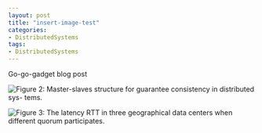 ```yaml
---
layout: post
title: "insert-image-test"
categories:
- DistributedSystems
tags:
- DistributedSystems
---
```


Go-go-gadget blog post



![Figure 2: Master-slaves structure for guarantee consistency in distributed sys- tems.]({{site.url}}/static/distributed_imgs/master-slaves.png)

![Figure 3: The latency RTT in three geographical data centers when different quorum participates.]({{site.url}}/static/distributed_imgs/latencyRTT.png)
